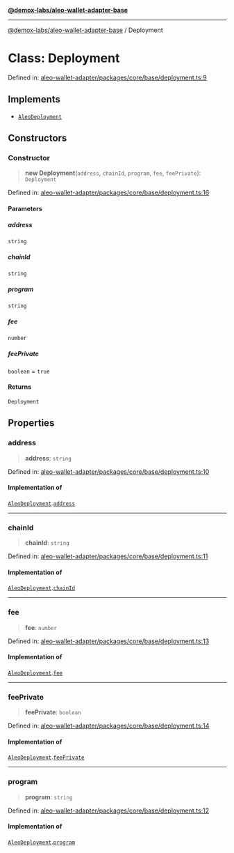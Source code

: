 [**@demox-labs/aleo-wallet-adapter-base**](../README.md)

***

[@demox-labs/aleo-wallet-adapter-base](../README.md) / Deployment

# Class: Deployment

Defined in: [aleo-wallet-adapter/packages/core/base/deployment.ts:9](https://github.com/demox-labs/aleo-wallet-adapter/blob/818636b4a87a5b81f15303d0099057a3563c844a/packages/core/base/deployment.ts#L9)

## Implements

- [`AleoDeployment`](../interfaces/AleoDeployment.md)

## Constructors

### Constructor

> **new Deployment**(`address`, `chainId`, `program`, `fee`, `feePrivate`): `Deployment`

Defined in: [aleo-wallet-adapter/packages/core/base/deployment.ts:16](https://github.com/demox-labs/aleo-wallet-adapter/blob/818636b4a87a5b81f15303d0099057a3563c844a/packages/core/base/deployment.ts#L16)

#### Parameters

##### address

`string`

##### chainId

`string`

##### program

`string`

##### fee

`number`

##### feePrivate

`boolean` = `true`

#### Returns

`Deployment`

## Properties

### address

> **address**: `string`

Defined in: [aleo-wallet-adapter/packages/core/base/deployment.ts:10](https://github.com/demox-labs/aleo-wallet-adapter/blob/818636b4a87a5b81f15303d0099057a3563c844a/packages/core/base/deployment.ts#L10)

#### Implementation of

[`AleoDeployment`](../interfaces/AleoDeployment.md).[`address`](../interfaces/AleoDeployment.md#address)

***

### chainId

> **chainId**: `string`

Defined in: [aleo-wallet-adapter/packages/core/base/deployment.ts:11](https://github.com/demox-labs/aleo-wallet-adapter/blob/818636b4a87a5b81f15303d0099057a3563c844a/packages/core/base/deployment.ts#L11)

#### Implementation of

[`AleoDeployment`](../interfaces/AleoDeployment.md).[`chainId`](../interfaces/AleoDeployment.md#chainid)

***

### fee

> **fee**: `number`

Defined in: [aleo-wallet-adapter/packages/core/base/deployment.ts:13](https://github.com/demox-labs/aleo-wallet-adapter/blob/818636b4a87a5b81f15303d0099057a3563c844a/packages/core/base/deployment.ts#L13)

#### Implementation of

[`AleoDeployment`](../interfaces/AleoDeployment.md).[`fee`](../interfaces/AleoDeployment.md#fee)

***

### feePrivate

> **feePrivate**: `boolean`

Defined in: [aleo-wallet-adapter/packages/core/base/deployment.ts:14](https://github.com/demox-labs/aleo-wallet-adapter/blob/818636b4a87a5b81f15303d0099057a3563c844a/packages/core/base/deployment.ts#L14)

#### Implementation of

[`AleoDeployment`](../interfaces/AleoDeployment.md).[`feePrivate`](../interfaces/AleoDeployment.md#feeprivate)

***

### program

> **program**: `string`

Defined in: [aleo-wallet-adapter/packages/core/base/deployment.ts:12](https://github.com/demox-labs/aleo-wallet-adapter/blob/818636b4a87a5b81f15303d0099057a3563c844a/packages/core/base/deployment.ts#L12)

#### Implementation of

[`AleoDeployment`](../interfaces/AleoDeployment.md).[`program`](../interfaces/AleoDeployment.md#program)

